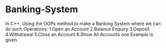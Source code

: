 # Banking-System
In C++, Using the OOPs method to make a Banking System where we can do such Operations:
        1.Open an Account
        2.Balance Enquiry
        3.Deposit
        4.Withdrawal
        5.Close an Account
        6.Show All Accounts
one Example is given.
